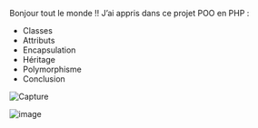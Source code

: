 Bonjour tout le monde !!
J’ai appris dans ce projet POO en PHP : 
- Classes
- Attributs
- Encapsulation
- Héritage
- Polymorphisme
- Conclusion

![Capture](https://github.com/user-attachments/assets/d23c7b04-71b8-4739-bf0b-ffc19ddec940)

![image](https://github.com/user-attachments/assets/07702204-f60b-49fd-9b5c-e079639a162d)



